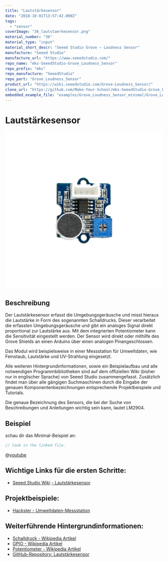 ```yaml
---
title: "Lautstärkesensor"
date: "2018-10-01T13:57:42.000Z"
tags: 
  - "sensor"
coverImage: "36_lautstaerkesensor.png"
material_number: "36"
material_type: "input"
material_short_descr: "Seeed Studio Grove – Loudness Sensor"
manufacture: "Seeed Studio"
manufacture_url: "https://www.seeedstudio.com/"
repo_name: "mks-SeeedStudio-Grove_Loudness_Sensor"
repo_prefix: "mks"
repo_manufacture: "SeeedStudio"
repo_part: "Grove_Loudness_Sensor"
product_url: "https://wiki.seeedstudio.com/Grove-Loudness_Sensor/"
clone_url: "https://github.com/Make-Your-School/mks-SeeedStudio-Grove_Loudness_Sensor.git"
embedded_example_file: "examples/Grove_Loudness_Sensor_minimal/Grove_Loudness_Sensor_minimal.ino"
---
```



# Lautstärkesensor

![Lautstärkesensor](./36_lautstaerkesensor.png)

## Beschreibung
Der Lautstärkesensor erfasst die Umgebungsgeräusche und misst hieraus die Lautstärke in Form des sogenannten Schalldrucks. Dieser verarbeitet die erfassten Umgebungsgeräusche und gibt ein analoges Signal direkt proportional zur Lautstärke aus. Mit dem integrierten Potentiometer kann die Sensitivität eingestellt werden. Der Sensor wird direkt oder mithilfe des Grove Shields an einen Arduino über einen analogen Pinangeschlossen.

Das Modul wird beispielsweise in einer Messstation für Umweltdaten, wie Feinstaub, Lautstärke und UV-Strahlung eingesetzt.

Alle weiteren Hintergrundinformationen, sowie ein Beispielaufbau und alle notwendigen Programmbibliotheken sind auf dem offiziellen Wiki (bisher nur in englischer Sprache) von Seeed Studio zusammengefasst. Zusätzlich findet man über alle gängigen Suchmaschinen durch die Eingabe der genauen Komponentenbezeichnungen entsprechende Projektbeispiele und Tutorials.

Die genaue Bezeichnung des Sensors, die bei der Suche von Beschreibungen und Anleitungen wichtig sein kann, lautet LM2904.


## Beispiel

schau dir das Minimal-Beispiel an:

```c++:public/mks/parts/mks-SeeedStudio-Grove_Loudness_Sensor/examples/Grove_Loudness_Sensor_minimal/Grove_Loudness_Sensor_minimal.ino
// look in the linked file.
```

<!-- infolist -->

@[youtube](https://www.youtube.com/embed/A4VYpebn1BQ)

 

## Wichtige Links für die ersten Schritte:

- [Seeed Studio Wiki](http://wiki.seeedstudio.com/Grove-Loudness_Sensor/) [- Lautstärkesensor](http://wiki.seeedstudio.com/Grove-Loudness_Sensor/)

## Projektbeispiele:

- [Hackster - Umweltdaten-Messstation](https://www.hackster.io/taifur/solar-powered-environmental-monitoring-kit-b1d03d)

## Weiterführende Hintergrundinformationen:

- [Schalldruck - Wikipedia Artikel](https://de.wikipedia.org/wiki/Schalldruck)
- [GPIO - Wikipedia Artikel](https://de.wikipedia.org/wiki/Allzweckeingabe/-ausgabe)
- [Potentiometer - Wikipedia Artikel](https://de.wikipedia.org/wiki/Potentiometer)
- [GitHub-Repository: Lautstärkesensor](https://github.com/MakeYourSchool/36-Lautstaerkesensor)



